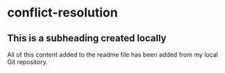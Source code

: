 # conflict-resolution


## This is a subheading created locally

All of this content added to the readme file has been added from my local Git repository.
